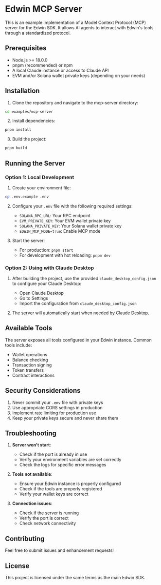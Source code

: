 # Edwin MCP Server

This is an example implementation of a Model Context Protocol (MCP) server for the Edwin SDK. It allows AI agents to interact with Edwin's tools through a standardized protocol.

## Prerequisites

- Node.js >= 18.0.0
- pnpm (recommended) or npm
- A local Claude instance or access to Claude API
- EVM and/or Solana wallet private keys (depending on your needs)

## Installation

1. Clone the repository and navigate to the mcp-server directory:

```bash
cd examples/mcp-server
```

2. Install dependencies:

```bash
pnpm install
```

3. Build the project:

```bash
pnpm build
```

## Running the Server

### Option 1: Local Development

1. Create your environment file:

```bash
cp .env.example .env
```

2. Configure your `.env` file with the following required settings:

    - `SOLANA_RPC_URL`: Your RPC endpoint
    - `EVM_PRIVATE_KEY`: Your EVM wallet private key
    - `SOLANA_PRIVATE_KEY`: Your Solana wallet private key
    - `EDWIN_MCP_MODE=true`: Enable MCP mode

3. Start the server:
    - For production: `pnpm start`
    - For development with hot reloading: `pnpm dev`

### Option 2: Using with Claude Desktop

1. After building the project, use the provided `claude_desktop_config.json` to configure your Claude Desktop:

    - Open Claude Desktop
    - Go to Settings
    - Import the configuration from `claude_desktop_config.json`

2. The server will automatically start when needed by Claude Desktop.

## Available Tools

The server exposes all tools configured in your Edwin instance. Common tools include:

- Wallet operations
- Balance checking
- Transaction signing
- Token transfers
- Contract interactions

## Security Considerations

1. Never commit your `.env` file with private keys
2. Use appropriate CORS settings in production
3. Implement rate limiting for production use
4. Keep your private keys secure and never share them

## Troubleshooting

1. **Server won't start**:

    - Check if the port is already in use
    - Verify your environment variables are set correctly
    - Check the logs for specific error messages

2. **Tools not available**:

    - Ensure your Edwin instance is properly configured
    - Check if the tools are properly registered
    - Verify your wallet keys are correct

3. **Connection issues**:
    - Check if the server is running
    - Verify the port is correct
    - Check network connectivity

## Contributing

Feel free to submit issues and enhancement requests!

## License

This project is licensed under the same terms as the main Edwin SDK.
